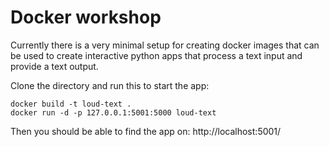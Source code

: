 # Docker workshop

Currently there is a very minimal setup for creating docker images that can be 
used to create interactive python apps that process a text input and provide a
text output. 

Clone the directory and run this to start the app: 

```
docker build -t loud-text .
docker run -d -p 127.0.0.1:5001:5000 loud-text
```

Then you should be able to find the app on: http://localhost:5001/
